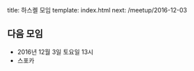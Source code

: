 title: 하스켈 모임
template: index.html
next: /meetup/2016-12-03

## 다음 모임

- 2016년 12월 3일 토요일 13시
- 스포카
